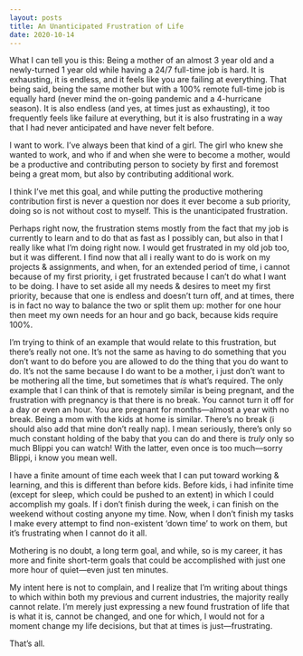 ```yaml
---
layout: posts
title: An Unanticipated Frustration of Life
date: 2020-10-14
---
```


What I can tell you is this: Being a mother of an almost 3 year old and a newly-turned 1 year old while having a 24/7 full-time job is hard.  It is exhausting, it is endless, and it feels like you are failing at everything.  That being said, being the same mother but with a 100% remote full-time job is equally hard (never mind the on-going pandemic and a 4-hurricane season).  It is also endless (and yes, at times just as exhausting), it too frequently feels like failure at everything, but it is also frustrating in a way that I had never anticipated and have never felt before.  

I want to work.  I’ve always been that kind of a girl.  The girl who knew she wanted to work, and who if and when she were to become a mother, would be a productive and contributing person to society by first and foremost being a great mom, but also by contributing additional work.

I think I’ve met this goal, and while putting the productive mothering contribution first is never a question nor does it ever become a sub priority, doing so is not without cost to myself.  This is the unanticipated frustration.  

Perhaps right now, the frustration stems mostly from the fact that my job is currently to learn and to do that as fast as I possibly can, but also in that I really like what I’m doing right now.  I would get frustrated in my old job too, but it was different.  I find now that all i really want to do is work on my projects & assignments, and when, for an extended period of time, i cannot because of my first priority, i get frustrated because I can’t do what I want to be doing.  I have to set aside all my needs & desires to meet my first priority, because that one is endless and doesn’t turn off, and at times, there is in fact no way to balance the two or split them up: mother for one hour then meet my own needs for an hour and go back, because kids require 100%.  

I’m trying to think of an example that would relate to this frustration, but there’s really not one.  It’s not the same as having to do something that you don’t want to do before you are allowed to do the thing that you do want to do.  It’s not the same because I do want to be a mother, i just don’t want to be mothering all the time, but sometimes that *is* what’s required.  The only example that I can think of that is remotely similar is being pregnant, and the frustration with pregnancy is that there is no break.  You cannot turn it off for a day or even an hour.  You are pregnant for months—almost a year with no break.  Being a mom with the kids at home is similar.  There’s no break (i should also add that mine don’t really nap).  I mean seriously, there’s only so much constant holding of the baby that you can do and there is *truly* only so much Blippi you can watch!  With the latter, even once is too much—sorry Blippi, i know you mean well.  

I have a finite amount of time each week that I can put toward working & learning, and this is different than before kids.  Before kids, i had infinite time (except for sleep, which could be pushed to an extent) in which I could accomplish my goals.  If i don’t finish during the week, i can finish on the weekend without costing anyone my time.  Now, when I don’t finish my tasks I make every attempt to find non-existent ‘down time’ to work on them, but it’s frustrating when I cannot do it all.  

Mothering is no doubt, a long term goal, and while, so is my career, it has more and finite short-term goals that could be accomplished with just one more hour of quiet—even just ten minutes.

My intent here is not to complain, and I realize that I’m writing about things to which within both my previous and current industries, the majority really cannot relate.  I’m merely just expressing a new found frustration of life that is what it is, cannot be changed, and one for which, I would not for a moment change my life decisions, but that at times is just—frustrating.

That’s all.  
